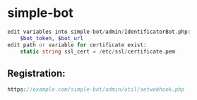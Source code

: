 # simple-bot
```php
edit variables into simple-bot/admin/IdentificatorBot.php:
    $bot_token, $bot_url
edit path or variable for certificate exist:
    static string ssl_cert = /etc/ssl/certificate.pem
```
## Registration:
```php
https://example.com/simple-bot/admin/util/setwebhook.php
```
